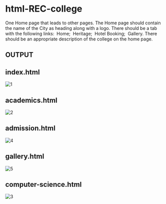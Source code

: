 # html-REC-college

One Home page that leads to other pages. The Home page should contain the name of the City as heading along with a logo. There should be a tab with the following links:
 Home;
 Heritage;
 Hotel Booking;
 Gallery.
There should be an appropriate description of the college on the home page.

## OUTPUT

## index.html
![1](https://github.com/mugil24/html-ABC-college/assets/145928968/07406290-4576-4daf-858f-8f26cf5c1ba4)


## academics.html
![2](https://github.com/mugil24/html-ABC-college/assets/145928968/5c457985-d3d0-4341-bc62-b715f7a24622)


## admission.html
![4](https://github.com/mugil24/html-ABC-college/assets/145928968/810638a5-c35b-45c5-beac-eec2d66efc15)


## gallery.html
![5](https://github.com/mugil24/html-ABC-college/assets/145928968/05bb3abb-598f-43c6-8fed-0997703cb2ef)


## computer-science.html

![3](https://github.com/mugil24/html-ABC-college/assets/145928968/5e965058-a1bd-452d-b8d9-9678e3615623)


